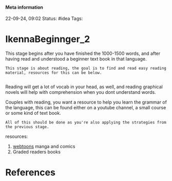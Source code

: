 #### Meta information
22-09-24, 09:02
Status: #idea
Tags: 





# IkennaBeginnger_2

This stage begins after you have finished the 1000-1500 words, and after having read and understood a beginner text book in that language.


```ad-important
This stage is about reading, the goal is to find and read easy reading material, resources for this can be below.


```

Reading will get a lot of vocab in your head, as well, and reading graphical novels will help with comprehension when you dont understand words.

Couples with reading, you want a resource to help you learn the grammar of the language, this can be found either on a youtube channel, a small course or some kind of text book.

```ad-warning
All of this should be done as you're also applying the strategies from the previous stage.
```


resources: 
1) [webtoons](https://translate.webtoons.com/webtoonVersion?webtoonNo=230&language=FRA&teamVersion=0&orderType=oldest) manga and comics
2) Graded readers books 



# References
